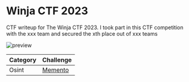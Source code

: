# Winja CTF 2023

CTF writeup for The Winja CTF 2023. I took part in this CTF competition with the xxx team and secured the xth place out of xxx teams

![preview](images/preview.png)

|   Category   |           Challenge         |
|     ---      |              ---            |
|   Osint  | [Memento](https://github.com/nutm3/ctf-writeups/tree/main/winjaCTF%202023/memento/)

